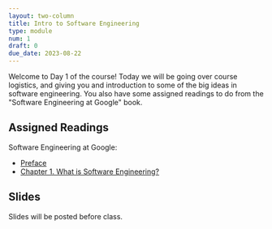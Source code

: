 ```yaml
---
layout: two-column
title: Intro to Software Engineering
type: module
num: 1
draft: 0
due_date: 2023-08-22
---
```


Welcome to Day 1 of the course! Today we will be going over course logistics, and giving you and introduction to some of the big ideas in software engineering. You also have some assigned readings to do from the "Software Engineering at Google" book.

## Assigned Readings
Software Engineering at Google:
* <a href="https://abseil.io/resources/swe-book/html/pr01.html" target="_blank">Preface</a>
* <a href="https://abseil.io/resources/swe-book/html/ch01.html" target="_blank">Chapter 1. What is Software Engineering?</a>

## Slides
Slides will be posted before class.

<!-- ## Activities
- List<Integers> return true if there are the same two integers anywhere in the list. Pairwise n^2 versus Linear.

What is the big O / big theta.


Design a system to create a URL shortener. -->

<!-- 1. [Intro to the course](https://docs.google.com/presentation/d/13s8VK_rof1SkhaGAxLyXDuLfnfwJ0XxBZWJ0ZhJ6mSQ/edit?usp=sharing) -->
